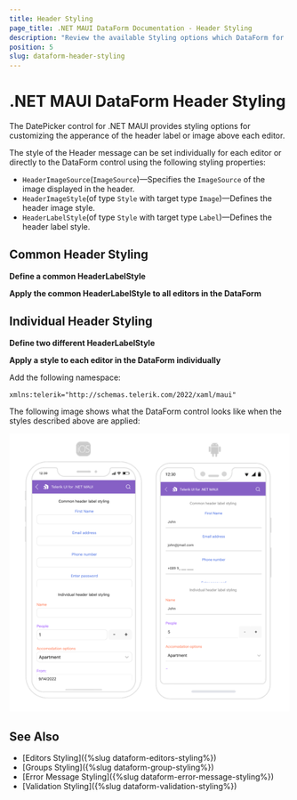 ```yaml
---
title: Header Styling
page_title: .NET MAUI DataForm Documentation - Header Styling
description: "Review the available Styling options which DataForm for .NET MAUI control provides for its editors'."
position: 5
slug: dataform-header-styling
---
```


# .NET MAUI DataForm Header Styling

The DatePicker control for .NET MAUI provides styling options for customizing the apperance of the header label or image above each editor.

The style of the Header message can be set individually for each editor or directly to the DataForm control using the following styling properties:

* `HeaderImageSource`(`ImageSource`)&mdash;Specifies the `ImageSource` of the image displayed in the header.
* `HeaderImageStyle`(of type `Style` with target type `Image`)&mdash;Defines the header image style.
* `HeaderLabelStyle`(of type `Style` with target type `Label`)&mdash;Defines the header label style.

## Common Header Styling

**Define a common HeaderLabelStyle**

<snippet id='dataform-header-styling-common-style' />

**Apply the common HeaderLabelStyle to all editors in the DataForm**

<snippet id='dataform-header-styling-common' />

## Individual Header Styling

**Define two different HeaderLabelStyle**

<snippet id='dataform-header-styling-header-style' />

<snippet id='dataform-header-styling-header-style-alt' />

**Apply a style to each editor in the DataForm individually**

<snippet id='dataform-header-styling-individual' />

Add the following namespace:

 ```XAML
xmlns:telerik="http://schemas.telerik.com/2022/xaml/maui"
 ```

The following image shows what the DataForm control looks like when the styles described above are applied:

![.NET MAUI DataForm Header Message Styling](../images/dataform-header-message-styling.png)

## See Also

- [Editors Styling]({%slug dataform-editors-styling%})
- [Groups Styling]({%slug dataform-group-styling%})
- [Error Message Styling]({%slug dataform-error-message-styling%})
- [Validation Styling]({%slug dataform-validation-styling%})